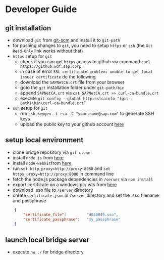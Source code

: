 Developer Guide
===============

## git installation
* download `git` from [git-scm](http://git-scm.com/downloads) and install it to `git-path`
* for pushing changes to `git`, you need to setup `https` or `ssh` (the `Git Read-Only` link works without that)
* `https` setup for `git`
  * check if you can get `https` access to github via command `curl https://github.wdf.sap.corp`
  * in case of error `SSL certificate problem: unable to get local issuer certificate` do the following
  * download the `SAPNetCA.crt` file from your browser
  * goto the `git` installation folder under `git-path/bin`
  * append `SAPNetCA.crt` via `cat SAPNetCA.crt >> curl-ca-bundle.crt`
  * execute `git config --global http.sslcainfo "(git-path)\bin\curl-ca-bundle.crt”`
* `ssh` setup for `git`
  * run `ssh-keygen -t rsa -C "your.name@sap.com"` to generate SSH keys
  * upload the public key to your github account [here](https://github.wdf.sap.corp/settings/ssh)

## setup local environment
* clone bridge repository via `git clone`
* install `node.js` from [here](http://nodejs.org/)
* install `node-webkit`from [here](https://github.com/rogerwang/node-webkit)
* run `set http_proxy=http://proxy:8080` and `set https_proxy=http://proxy:8080` in command line
* fetch the node.js package dependencies in `/server` via `npm install`
* export certificate on a windows pc/ wts from [here](https://wiki.wdf.sap.corp/wiki/download/attachments/1065226200/SSOCertificateExportWizard.hta)
* download .sso file to `/server` directory
* create `certificate.json` in `/server` directory and set the .sso filename and passphrase

```json
	{
		"certificate_file": 		"d050049.sso",
		"certificate_passphrase": 	"my_passphrase"
	}
```

## launch local bridge server
* execute `nw ./` for bridge directory


